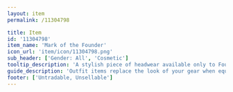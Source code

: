 ```yaml
---
layout: item
permalink: /11304798

title: Item
id: '11304798'
item_name: 'Mark of the Founder'
icon_url: 'item/icon/11304798.png'
sub_header: ['Gender: All', 'Cosmetic']
tooltip_description: 'A stylish piece of headwear available only to Founders. It feels somehow familiar.'
guide_description: 'Outfit items replace the look of your gear when equipped.'
footer: ['Untradable, Unsellable']
---
```

